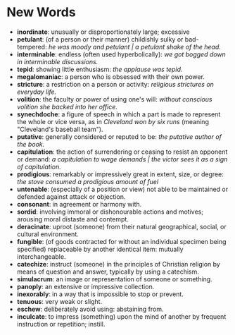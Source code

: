 # New Words

- **inordinate**: unusually or disproportionately large; excessive
- **petulant**: (of a person or their manner) childishly sulky or bad-tempered: *he was moody and petulant | a petulant shake of the head.*
- **interminable**: endless (often used hyperbolically): *we got bogged down in interminable discussions.*
- **tepid**: showing little enthusiasm: *the applause was tepid.*
- **megalomaniac**: a person who is obsessed with their own power.
- **stricture**: a restriction on a person or activity: *religious strictures on everyday life.*
- **volition**: the faculty or power of using one's will: *without conscious volition she backed into her office.*
- **synechdoche**: a figure of speech in which a part is made to represent the whole or vice versa, as in *Cleveland won by six runs* (meaning "Cleveland's baseball team").
- **putative**: generally considered or reputed to be: *the putative author of the book.*
- **capitulation**: the action of surrendering or ceasing to resist an opponent or demand: *a capitulation to wage demands | the victor sees it as a sign of capitulation.*
- **prodigious**: remarkably or impressively great in extent, size, or degree: *the stove consumed a prodigious amount of fuel*
- **untenable**: (especially of a position or view) not able to be maintained or defended against attack or objection.
- **consonant**: in agreement or harmony with.
- **sordid**: involving immoral or dishonourable actions and motives; arousing moral distaste and contempt.
- **deracinate**: uproot (someone) from their natural geographical, social, or cultural environment.
- **fungible**: (of goods contracted for without an individual specimen being specified) replaceable by another identical item: mutually interchangeable.
- **catechize**: instruct (someone) in the principles of Christian religion by means of question and answer, typically by using a catechism.
- **simulacrum**: an image or representation of someone or something.
- **panoply**: an extensive or impressive collection.
- **inexorably**: in a way that is impossible to stop or prevent.
- **tenuous**: very weak or slight.
- **eschew**: deliberately avoid using: abstaining from.
- **inculcate**: to impress (something) upon the mind of another by frequent instruction or repetition; instill.
